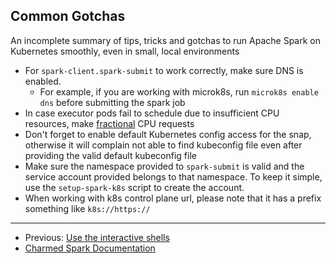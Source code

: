 ## Common Gotchas

An incomplete summary of tips, tricks and gotchas to run Apache Spark on Kubernetes smoothly, even in small, local environments

* For `spark-client.spark-submit` to work correctly, make sure DNS is enabled.
  * For example, if you are working with microk8s,  run ```microk8s enable dns``` before submitting the spark job
* In case executor pods fail to schedule due to insufficient CPU resources, make [fractional](https://kubernetes.io/docs/concepts/configuration/manage-resources-containers/#resource-units-in-kubernetes) CPU requests
* Don't forget to enable default Kubernetes config access for the snap, otherwise it will complain not able to find kubeconfig file even after providing the valid default kubeconfig file
* Make sure the namespace provided to `spark-submit` is valid and the service account provided belongs to that namespace. To keep it simple, use the `setup-spark-k8s` script to create the account.
* When working with k8s control plane url, please note that it has a prefix something like `k8s://https://`


***

* Previous: [ Use the interactive shells](https://discourse.charmhub.io/t/spark-client-snap-tutorial-interactive-mode/8954)
 * [Charmed Spark Documentation](https://discourse.charmhub.io/t/charmed-spark-documentation/8963)